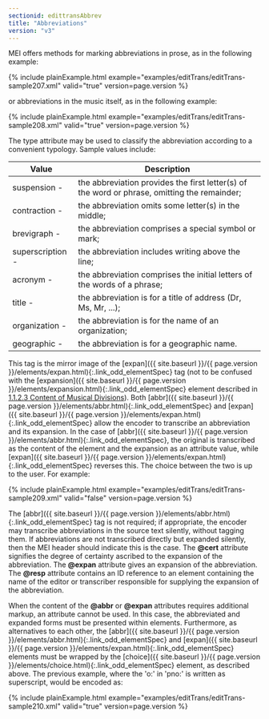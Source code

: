 ```yaml
---
sectionid: edittransAbbrev
title: "Abbreviations"
version: "v3"
---
```




MEI offers methods for marking abbreviations in prose, as in the following example:

{% include plainExample.html example="examples/editTrans/editTrans-sample207.xml" valid="true" version=page.version %}

or abbreviations in the music itself, as in the following example:

{% include plainExample.html example="examples/editTrans/editTrans-sample208.xml" valid="true" version=page.version %}



The type attribute may be used to classify the abbreviation according to a convenient
typology. Sample values include:

<table class="table table-striped">
   <thead>
      <tr>
         <th>Value</th>
         <th>Description</th>
      </tr>
   </thead>
   <tbody>
      <tr>
         <td>suspension - </td>
         <td> the abbreviation provides the first letter(s) of the word or phrase, omitting the
            remainder;
         </td>
      </tr>
      <tr>
         <td>contraction -</td>
         <td> the abbreviation omits some letter(s) in the middle;</td>
      </tr>
      <tr>
         <td>brevigraph - </td>
         <td> the abbreviation comprises a special symbol or mark;</td>
      </tr>
      <tr>
         <td>superscription - </td>
         <td> the abbreviation includes writing above the line;</td>
      </tr>
      <tr>
         <td>acronym - </td>
         <td> the abbreviation comprises the initial letters of the words of a phrase;</td>
      </tr>
      <tr>
         <td>title -</td>
         <td> the abbreviation is for a title of address (Dr, Ms, Mr, ...);</td>
      </tr>
      <tr>
         <td>organization - </td>
         <td> the abbreviation is for the name of an organization;</td>
      </tr>
      <tr>
         <td>geographic - </td>
         <td> the abbreviation is for a geographic name.</td>
      </tr>
   </tbody>
</table>

This tag is the mirror image of the [expan]({{ site.baseurl }}/{{ page.version }}/elements/expan.html){:.link_odd_elementSpec} tag (not to be confused with
the [expansion]({{ site.baseurl }}/{{ page.version }}/elements/expansion.html){:.link_odd_elementSpec} element described in <a class="link_ptr" title="Content of Musical Divisions" href="{{ site.baseurl }}/{{ page.version }}/guidelines/shared.html#sharedMdivContent">1.1.2.3 Content of Musical Divisions</a>).
Both [abbr]({{ site.baseurl }}/{{ page.version }}/elements/abbr.html){:.link_odd_elementSpec} and [expan]({{ site.baseurl }}/{{ page.version }}/elements/expan.html){:.link_odd_elementSpec} allow the encoder to
transcribe an abbreviation and its expansion. In the case of [abbr]({{ site.baseurl }}/{{ page.version }}/elements/abbr.html){:.link_odd_elementSpec}, the
original is transcribed as the content of the element and the expansion as an attribute
value,
while [expan]({{ site.baseurl }}/{{ page.version }}/elements/expan.html){:.link_odd_elementSpec} reverses this. The choice between the two is up to the user.
For example:

{% include plainExample.html example="examples/editTrans/editTrans-sample209.xml" valid="false" version=page.version %}


The [abbr]({{ site.baseurl }}/{{ page.version }}/elements/abbr.html){:.link_odd_elementSpec} tag is not required; if appropriate, the encoder may
transcribe abbreviations in the source text silently, without tagging them. If abbreviations
are not transcribed directly but expanded silently, then the MEI header should indicate
this
is the case. The **@cert** attribute signifies the degree of certainty ascribed to the
expansion of the abbreviation. The **@expan** attribute gives an expansion of the
abbreviation. The **@resp** attribute contains an ID reference to an element containing
the name of the editor or transcriber responsible for supplying the expansion of the
abbreviation.

When the content of the **@abbr** or **@expan** attributes requires additional
markup, an attribute cannot be used. In this case, the abbreviated and expanded forms
must be
presented within elements. Furthermore, as alternatives to each other, the [abbr]({{ site.baseurl }}/{{ page.version }}/elements/abbr.html){:.link_odd_elementSpec} and [expan]({{ site.baseurl }}/{{ page.version }}/elements/expan.html){:.link_odd_elementSpec} elements must be wrapped by the [choice]({{ site.baseurl }}/{{ page.version }}/elements/choice.html){:.link_odd_elementSpec} element, as described above. The previous example, where the 'o:' in 'pno:' is
written as superscript, would be encoded as:

{% include plainExample.html example="examples/editTrans/editTrans-sample210.xml" valid="true" version=page.version %}



